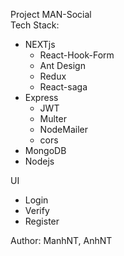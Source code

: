Project MAN-Social  
Tech Stack:  
- NEXTjs
    - React-Hook-Form
    - Ant Design
    - Redux
    - React-saga
- Express
    - JWT
    - Multer
    - NodeMailer
    - cors
- MongoDB
- Nodejs  

UI  
- Login
- Verify
- Register

Author: 
ManhNT, 
AnhNT
